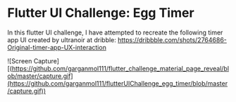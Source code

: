 # Flutter UI Challenge: Egg Timer

In this flutter UI challenge, I have attempted to recreate the following timer app UI created by ultranoir at dribble:
https://dribbble.com/shots/2764686-Original-timer-app-UX-interaction

![Screen Capture][(https://github.com/garganmol111/flutter_challenge_material_page_reveal/blob/master/capture.gif](https://github.com/garganmol111/flutterUIChallenge_egg_timer/blob/master/capture.gif))
